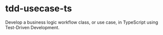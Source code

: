 # tdd-usecase-ts

Develop a business logic workflow class, or use case, in TypeScript using Test-Driven Development.